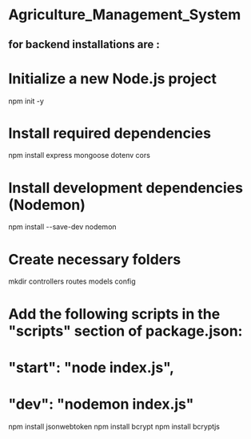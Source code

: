 # Agriculture_Management_System

## for backend installations are :
# Initialize a new Node.js project
npm init -y

# Install required dependencies
npm install express mongoose dotenv cors

# Install development dependencies (Nodemon)
npm install --save-dev nodemon

# Create necessary folders
mkdir controllers routes models config

# Add the following scripts in the "scripts" section of package.json:
# "start": "node index.js",
# "dev": "nodemon index.js"



npm install jsonwebtoken
npm install bcrypt
npm install bcryptjs


